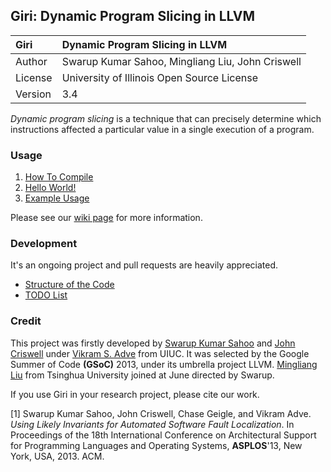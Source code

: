 ## Giri: Dynamic Program Slicing in LLVM

| Giri        | Dynamic Program Slicing in LLVM                  |
|:------------|:-------------------------------------------------|
| Author      | Swarup Kumar Sahoo, Mingliang Liu, John Criswell |
| License     | University of Illinois Open Source License       |
| Version     | 3.4                                              |

_Dynamic program slicing_ is a technique that can precisely determine which instructions affected a particular value in a single execution of a program.

### Usage

1. [How To Compile](https://github.com/liuml07/giri/wiki/How-to-Compile-Giri)
2. [Hello World!](https://github.com/liuml07/giri/wiki/Hello-World)
3. [Example Usage](https://github.com/liuml07/giri/wiki/Example-Usage)

Please see our [wiki page](https://github.com/liuml07/giri/wiki/) for more information.

### Development

It's an ongoing project and pull requests are heavily appreciated.

* [Structure of the Code](https://github.com/liuml07/giri/wiki/Structure-of-the-Code)
* [TODO List](https://github.com/liuml07/giri/wiki/TODO)

### Credit

This project was firstly developed by [Swarup Kumar Sahoo](http://web.engr.illinois.edu/~ssahoo2/) and [John Criswell](http://www.bigw.org/~jcriswel) under [Vikram S. Adve](http://llvm.cs.uiuc.edu/~vadve/) from UIUC. It was selected by the Google Summer of Code **(GSoC)** 2013, under its umbrella project LLVM. [Mingliang Liu](http://pacman.cs.tsinghua.edu.cn/~liuml07) from Tsinghua University joined at June directed by Swarup.

If you use Giri in your research project, please cite our work.

[1] Swarup Kumar Sahoo, John Criswell, Chase Geigle, and Vikram Adve. *Using Likely Invariants for Automated Software Fault Localization*.
In Proceedings of the 18th International Conference on Architectural Support for Programming Languages and Operating Systems, **ASPLOS**'13, New York, USA, 2013. ACM.
